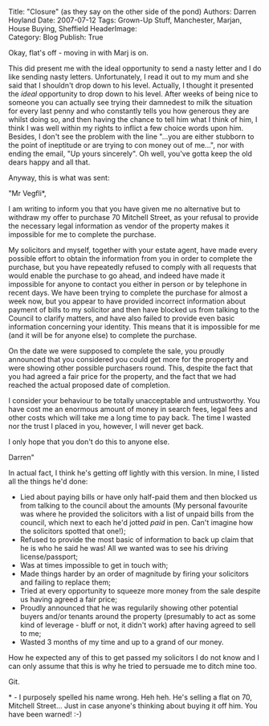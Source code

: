 Title:          "Closure" (as they say on the other side of the pond)
Authors:        Darren Hoyland
Date:           2007-07-12
Tags:           Grown-Up Stuff, Manchester, Marjan, House Buying, Sheffield
HeaderImage:    
Category:       Blog
Publish:        True


Okay, flat's off - moving in with Marj is on.

This did present me with the ideal opportunity to send a nasty letter and I do like sending nasty letters. Unfortunately,  I read it out to my mum and she said that I shouldn't drop down to his level. Actually, I thought it presented the *ideal* opportunity to drop down to his level. After weeks of being nice to someone you can actually see trying their damnedest to milk the situation for every last penny and who constantly tells you how generous they are whilst doing so, and then having the chance to tell him what I think of him, I think I was well within my rights to inflict a few choice words upon him. Besides, I don't see the problem with the line "...you are either stubborn to  the point of ineptitude or are trying to con money out of me...", nor with ending the email, "Up yours sincerely". Oh well, you've gotta keep the old dears happy and all that.

Anyway, this is what was sent:

"Mr Vegfli*,

I am writing to inform you that you have given me no alternative but to withdraw my offer to purchase 70 Mitchell Street, as your refusal to provide the necessary legal information as vendor of the property makes it impossible for me to complete the purchase.

My solicitors and myself, together with your estate agent, have made  every possible effort to obtain the information from you in order to  complete the purchase, but you have repeatedly refused to comply with  all requests that would enable the purchase to go ahead, and indeed have  made it impossible for anyone to contact you either in person or by  telephone in recent days. We have been trying to complete the purchase  for almost a week now, but you appear to have provided incorrect  information about payment of bills to my solicitor and then have blocked  us from talking to the Council to clarify matters, and have also failed  to provide even basic information concerning your identity.  This means  that it is impossible for me (and it will be for anyone else) to  complete the purchase.

On the date we were supposed to complete the sale, you proudly announced  that you considered you could get more for the property and were showing  other possible purchasers round. This, despite the fact that you had  agreed a fair price for the property, and the fact that we had reached  the actual proposed date of completion.

I consider your behaviour to be totally unacceptable and untrustworthy.  You have cost me an enormous amount of money in search fees, legal fees  and other costs which will take me a long time to pay back. The time I  wasted nor the trust I placed in you, however, I will never get back.

I only hope that you don't do this to anyone else.

Darren"

In actual fact, I think he's getting off lightly with this version. In mine, I listed all the things he'd done:

* Lied about paying bills or have  only half-paid them and then blocked us from talking to the council  about the amounts (My personal favourite was where he provided the solicitors with a list of unpaid bills from the council, which next to each he'd jotted *paid* in pen. Can't imagine how the solicitors spotted that one!);
* Refused to provide the most basic of information to  back up claim that he is who he said he was! All we wanted was to see his driving license/passport;
* Was at times  impossible to get in touch with;
* Made things harder by an order  of magnitude by firing your solicitors and failing to replace them;
* Tried at every opportunity to squeeze more money from the sale despite  us having agreed a fair price;
* Proudly announced that he was regularily showing other potential buyers and/or tenants around the  property (presumably to act as some kind of leverage - bluff or not, it didn't work) after having agreed to sell to me;
* Wasted 3 months of my time and up to a grand of our money.

How he expected any of this to get passed my solicitors I do not know  and I can only assume that this is why he tried to persuade me to ditch mine too.

Git.

\* - I purposely spelled his name wrong. Heh heh. He's selling a flat on 70, Mitchell Street... Just in case anyone's thinking about buying it off him. You have been warned! :-)
